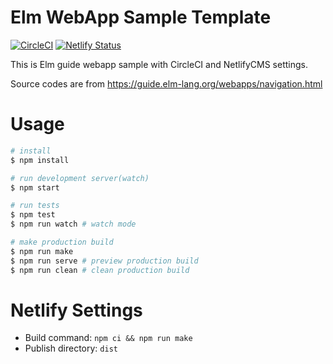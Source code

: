 # Elm WebApp Sample Template

[![CircleCI](https://circleci.com/gh/kokuyouwind/elm-webapp-sample-template.svg?style=svg)](https://circleci.com/gh/kokuyouwind/elm-webapp-sample-template)
[![Netlify Status](https://api.netlify.com/api/v1/badges/ce83491f-d43a-4384-bf4a-712eea956f7d/deploy-status)](https://app.netlify.com/sites/optimistic-varahamihira-99a0d6/deploys)


This is Elm guide webapp sample with CircleCI and NetlifyCMS settings.

Source codes are from https://guide.elm-lang.org/webapps/navigation.html

# Usage

```sh
# install
$ npm install

# run development server(watch)
$ npm start

# run tests
$ npm test
$ npm run watch # watch mode

# make production build
$ npm run make
$ npm run serve # preview production build
$ npm run clean # clean production build
```

# Netlify Settings

 * Build command: `npm ci && npm run make`
 * Publish directory: `dist`
